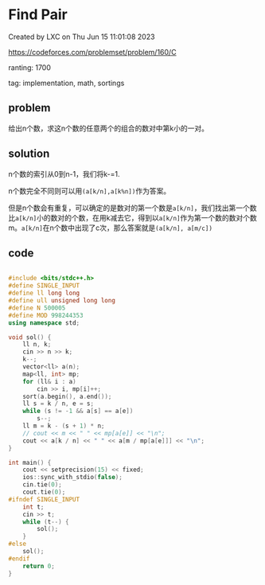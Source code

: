 # Find Pair

Created by LXC on Thu Jun 15 11:01:08 2023

https://codeforces.com/problemset/problem/160/C

ranting: 1700

tag: implementation, math, sortings

## problem

给出n个数，求这n个数的任意两个的组合的数对中第k小的一对。

## solution

n个数的索引从0到n-1，我们将k-=1.

n个数完全不同则可以用`(a[k/n],a[k%n])`作为答案。

但是n个数会有重复，可以确定的是数对的第一个数是`a[k/n]`，我们找出第一个数比`a[k/n]`小的数对的个数，在用k减去它，得到以`a[k/n]`作为第一个数的数对个数m。`a[k/n]`在n个数中出现了c次，那么答案就是`(a[k/n], a[m/c])`

## code

``` cpp

#include <bits/stdc++.h>
#define SINGLE_INPUT
#define ll long long
#define ull unsigned long long
#define N 500005
#define MOD 998244353
using namespace std;

void sol() {
    ll n, k;
    cin >> n >> k;
    k--;
    vector<ll> a(n);
    map<ll, int> mp;
    for (ll& i : a)
        cin >> i, mp[i]++;
    sort(a.begin(), a.end());
    ll s = k / n, e = s;
    while (s != -1 && a[s] == a[e])
        s--;
    ll m = k - (s + 1) * n;
    // cout << m << " " << mp[a[e]] << "\n";
    cout << a[k / n] << " " << a[m / mp[a[e]]] << "\n";
}

int main() {
    cout << setprecision(15) << fixed;
    ios::sync_with_stdio(false);
    cin.tie(0);
    cout.tie(0);
#ifndef SINGLE_INPUT
    int t;
    cin >> t;
    while (t--) {
        sol();
    }
#else
    sol();
#endif
    return 0;
}

```
